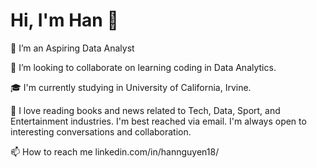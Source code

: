 
# Hi, I'm Han 👋

👀 I’m an Aspiring Data Analyst  

💞️ I’m looking to collaborate on learning coding in Data Analytics.

🎓 I'm currently studying in University of California, Irvine.

📝 I love reading books and news related to Tech, Data, Sport, and Entertainment industries.
I'm best reached via email. I'm always open to interesting conversations and collaboration.

📫 How to reach me linkedin.com/in/hannguyen18/


<!---
hannguyen18/hannguyen18 is a ✨ special ✨ repository because its `README.md` (this file) appears on your GitHub profile.
You can click the Preview link to take a look at your changes.
--->
